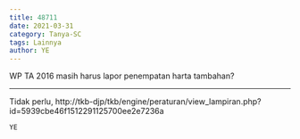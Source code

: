 ```yaml
---
title: 48711
date: 2021-03-31
category: Tanya-SC
tags: Lainnya
author: YE
---
```


WP TA 2016 masih harus lapor penempatan harta tambahan?

---

Tidak perlu, http://tkb-djp/tkb/engine/peraturan/view_lampiran.php?id=5939cbe46f1512291125700ee2e7236a

`YE`
